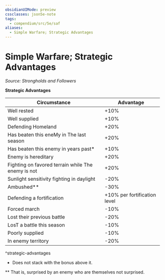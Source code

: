 ```yaml
---
obsidianUIMode: preview
cssclasses: json5e-note
tags:
  - compendium/src/5e/saf
aliases:
  - Simple Warfare; Strategic Advantages
---
```

# Simple Warfare; Strategic Advantages
*Source: Strongholds and Followers* 

**Strategic Advantages**

| Circumstance | Advantage |
|--------------|-----------|
| Well rested | +10% |
| Well supplied | +10% |
| Defending Homeland | +20% |
| Has beaten this eneMy in The last season | +20% |
| Has beaten this enemy in years past* | +10% |
| Enemy is hereditary | +20% |
| Fighting on favored terrain while The enemy is not | +20% |
| Sunlight sensitivity fighting in daylight | -20% |
| Ambushed** | -30% |
| Defending a fortification | +10% per fortification level |
| Forced march | -10% |
| Lost their previous battle | -20% |
| LosT a battle this season | -10% |
| Poorly supplied | -10% |
| In enemy territory | -20% |
^strategic-advantages

* Does not stack with the bonus above it.

** That is, surprised by an enemy who are themselves not surprised.
